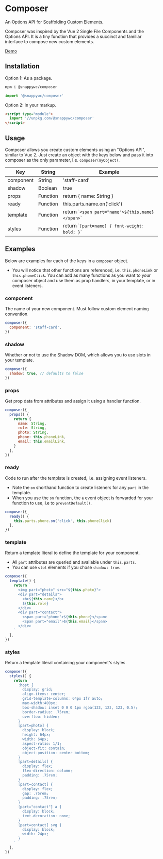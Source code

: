 # Composer

An Options API for Scaffolding Custom Elements.

Composer was inspired by the Vue 2 Single File Components and the Options API. It is a tiny function that provides a succinct and familiar interface to compose new custom elements.

[Demo](https://codepen.io/jameslovallo/pen/xxWzjeb)

## Installation

Option 1: As a package.

```sh
npm i @snappywc/composer
```

```js
import '@snappywc/composer'
```

Option 2: In your markup.

```html
<script type="module">
  import '//unpkg.com/@snappywc/composer'
</script>
```

## Usage

Composer allows you create custom elements using an "Options API", similar to Vue 2. Just create an object with the keys below and pass it into composer as the only parameter, i.e. `composer(myObject)`.

| Key       | String   | Example                                            |
| --------- | -------- | -------------------------------------------------- |
| component | String   | 'staff-card'                                       |
| shadow    | Boolean  | true                                               |
| props     | Function | return { name: String }                            |
| ready     | Function | this.parts.name.on('click')                        |
| template  | Function | return \``<span part="name">${this.name}</span>`\` |
| styles    | Function | return \``[part=name] { font-weight: bold; }`\`    |

## Examples

Below are examples for each of the keys in a `composer` object.

- You will notice that other functions are referenced, i.e. `this.phoneLink` or `this.phoneClick`. You can add as many functions as you want to your composer object and use them as prop handlers, in your template, or in event listeners.

### component

The name of your new component. Must follow custom element naming convention.

```js
composer({
  component: 'staff-card',
})
```

### shadow

Whether or not to use the Shadow DOM, which allows you to use slots in your template.

```js
composer({
  shadow: true, // defaults to false
})
```

### props

Get prop data from attributes and assign it using a handler function.

```js
composer({
  props() {
    return {
      name: String,
      role: String,
      photo: String,
      phone: this.phoneLink,
      email: this.emailLink,
    }
  },
})
```

### ready

Code to run after the template is created, i.e. assigning event listeners.

- Note the `on` shorthand function to create listeners for any `part` in the template.
- When you use the `on` function, the `e` event object is forwarded for your function to use, i.e to `preventDefault()`.

```js
composer({
  ready() {
    this.parts.phone.on('click', this.phoneClick)
  },
})
```

### template

Return a template literal to define the template for your component.

- All `part` attributes are queried and available under `this.parts`.
- You can use `slot` elements if you chose `shadow: true`.

```js
composer({
  template() {
    return `
      <img part="photo" src="${this.photo}">
      <div part="details">
        <b>${this.name}</b>
        ${this.role}
      </div>
      <div part="contact">
        <span part="phone">${this.phone}</span>
        <span part="email">${this.email}</span>
      </div>
    `
  },
})
```

### styles

Return a template literal containing your component's styles.

```js
composer({
  styles() {
    return `
      :host {
        display: grid;
        align-items: center;
        grid-template-columns: 64px 1fr auto;
        max-width:400px;
        box-shadow: inset 0 0 0 1px rgba(123, 123, 123, 0.5);
        border-radius: .75rem;
        overflow: hidden;
      }
      [part=photo] {
        display: block;
        height: 64px;
        width: 64px;
        aspect-ratio: 1/1;
        object-fit: contain;
        object-position: center bottom;
      }
      [part=details] {
        display: flex;
        flex-direction: column;
        padding: .75rem;
      }
      [part=contact] {
        display: flex;
        gap: .75rem;
        padding: .75rem;
      }
      [part="contact"] a {
        display: block;
        text-decoration: none;
      }
      [part=contact] svg {
        display: block;
        width: 24px;
      }
    `
  },
})
```
